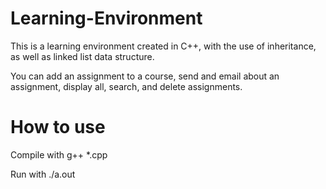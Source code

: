 # Learning-Environment

This is a learning environment created in C++, with the use of inheritance, as well as linked list data structure. 

You can add an assignment to a course, send and email about an assignment, display all, search, and delete assignments.

# How to use

Compile with g++ *.cpp

Run with ./a.out
